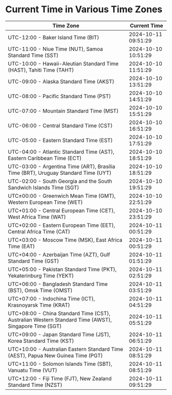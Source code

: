 # Current Time in Various Time Zones

| Time Zone | Current Time |
|-----------|--------------|
| UTC-12:00 - Baker Island Time (BIT) | 2024-10-11 09:51:29 |
| UTC-11:00 - Niue Time (NUT), Samoa Standard Time (SST) | 2024-10-10 10:51:29 |
| UTC-10:00 - Hawaii-Aleutian Standard Time (HAST), Tahiti Time (TAHT) | 2024-10-10 11:51:29 |
| UTC-09:00 - Alaska Standard Time (AKST) | 2024-10-10 13:51:29 |
| UTC-08:00 - Pacific Standard Time (PST) | 2024-10-10 14:51:29 |
| UTC-07:00 - Mountain Standard Time (MST) | 2024-10-10 15:51:29 |
| UTC-06:00 - Central Standard Time (CST) | 2024-10-10 16:51:29 |
| UTC-05:00 - Eastern Standard Time (EST) | 2024-10-10 17:51:29 |
| UTC-04:00 - Atlantic Standard Time (AST), Eastern Caribbean Time (ECT) | 2024-10-10 18:51:29 |
| UTC-03:00 - Argentina Time (ART), Brasília Time (BRT), Uruguay Standard Time (UYT) | 2024-10-10 18:51:29 |
| UTC-02:00 - South Georgia and the South Sandwich Islands Time (SGT) | 2024-10-10 19:51:29 |
| UTC±00:00 - Greenwich Mean Time (GMT), Western European Time (WET) | 2024-10-10 22:51:29 |
| UTC+01:00 - Central European Time (CET), West Africa Time (WAT) | 2024-10-10 23:51:29 |
| UTC+02:00 - Eastern European Time (EET), Central Africa Time (CAT) | 2024-10-11 00:51:29 |
| UTC+03:00 - Moscow Time (MSK), East Africa Time (EAT) | 2024-10-11 00:51:29 |
| UTC+04:00 - Azerbaijan Time (AZT), Gulf Standard Time (GST) | 2024-10-11 01:51:29 |
| UTC+05:00 - Pakistan Standard Time (PKT), Yekaterinburg Time (YEKT) | 2024-10-11 02:51:29 |
| UTC+06:00 - Bangladesh Standard Time (BST), Omsk Time (OMST) | 2024-10-11 03:51:29 |
| UTC+07:00 - Indochina Time (ICT), Krasnoyarsk Time (KRAT) | 2024-10-11 04:51:29 |
| UTC+08:00 - China Standard Time (CST), Australian Western Standard Time (AWST), Singapore Time (SGT) | 2024-10-11 05:51:29 |
| UTC+09:00 - Japan Standard Time (JST), Korea Standard Time (KST) | 2024-10-11 06:51:29 |
| UTC+10:00 - Australian Eastern Standard Time (AEST), Papua New Guinea Time (PGT) | 2024-10-11 08:51:29 |
| UTC+11:00 - Solomon Islands Time (SBT), Vanuatu Time (VUT) | 2024-10-11 08:51:29 |
| UTC+12:00 - Fiji Time (FJT), New Zealand Standard Time (NZST) | 2024-10-11 09:51:29 |
